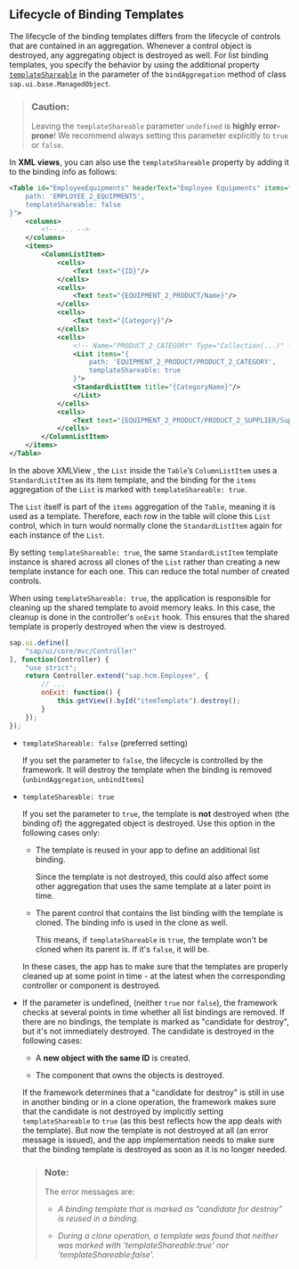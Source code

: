 <!-- loio3a4a9e562988456c9be0ef883ae7da50 -->

## Lifecycle of Binding Templates

The lifecycle of the binding templates differs from the lifecycle of controls that are contained in an aggregation. Whenever a control object is destroyed, any aggregating object is destroyed as well. For list binding templates, you specify the behavior by using the additional property [`templateShareable`](https://ui5.sap.com/#/api/sap.ui.base.ManagedObject.AggregationBindingInfo) in the parameter of the `bindAggregation` method of class `sap.ui.base.ManagedObject`.

> ### Caution:  
> Leaving the `templateShareable` parameter `undefined` is **highly error-prone**! We recommend always setting this parameter explicitly to `true` or `false`.

In **XML views**, you can also use the `templateShareable` property by adding it to the binding info as follows:

```xml
<Table id="EmployeeEquipments" headerText="Employee Equipments" items="{
    path: 'EMPLOYEE_2_EQUIPMENTS',
    templateShareable: false
}">
    <columns>
        <!-- ... -->
    </columns>
    <items>
        <ColumnListItem>
            <cells>
                <Text text="{ID}"/>
            </cells>
            <cells>
                <Text text="{EQUIPMENT_2_PRODUCT/Name}"/>
            </cells>
            <cells>
                <Text text="{Category}"/>
            </cells>
            <cells>
                <!-- Name="PRODUCT_2_CATEGORY" Type="Collection(...)" -->
                <List items="{
                    path: 'EQUIPMENT_2_PRODUCT/PRODUCT_2_CATEGORY',
                    templateShareable: true
                }">
                <StandardListItem title="{CategoryName}"/>
                </List>
            </cells>
            <cells>
                <Text text="{EQUIPMENT_2_PRODUCT/PRODUCT_2_SUPPLIER/Supplier_Name}"/>
            </cells>
        </ColumnListItem>
    </items>
</Table>
```

In the above XMLView , the `List` inside the `Table`’s `ColumnListItem` uses a `StandardListItem` as its item template, and the binding for the `items` aggregation of the `List` is marked with `templateShareable: true`.

The `List` itself is part of the `items` aggregation of the `Table`, meaning it is used as a template. Therefore, each row in the table will clone this `List` control, which in turn would normally clone the `StandardListItem` again for each instance of the `List`.

By setting `templateShareable: true`, the same `StandardListItem` template instance is shared across all clones of the `List` rather than creating a new template instance for each one. This can reduce the total number of created controls.

When using `templateShareable: true`, the application is responsible for cleaning up the shared template to avoid memory leaks. In this case, the cleanup is done in the controller's `onExit` hook. This ensures that the shared template is properly destroyed when the view is destroyed.

```js
sap.ui.define([
    "sap/ui/core/mvc/Controller"
], function(Controller) {
    "use strict";
    return Controller.extend("sap.hcm.Employee", {
        // ...
        onExit: function() {
            this.getView().byId("itemTemplate").destroy();
        }
    });
});
```

-   `templateShareable: false` \(preferred setting\)

    If you set the parameter to `false`, the lifecycle is controlled by the framework. It will destroy the template when the binding is removed \(`unbindAggregation`, `unbindItems`\)

-   `templateShareable: true`

    If you set the parameter to `true`, the template is **not** destroyed when \(the binding of\) the aggregated object is destroyed. Use this option in the following cases only:

    -   The template is reused in your app to define an additional list binding.

        Since the template is not destroyed, this could also affect some other aggregation that uses the same template at a later point in time.

    -   The parent control that contains the list binding with the template is cloned. The binding info is used in the clone as well.

        This means, if `templateShareable` is `true`, the template won't be cloned when its parent is. If it's `false`, it will be.


    In these cases, the app has to make sure that the templates are properly cleaned up at some point in time - at the latest when the corresponding controller or component is destroyed.

-   If the parameter is undefined, \(neither `true` nor `false`\), the framework checks at several points in time whether all list bindings are removed. If there are no bindings, the template is marked as "candidate for destroy", but it's not immediately destroyed. The candidate is destroyed in the following cases:

    -   A **new object with the same ID** is created.

    -   The component that owns the objects is destroyed.


    If the framework determines that a "candidate for destroy" is still in use in another binding or in a clone operation, the framework makes sure that the candidate is not destroyed by implicitly setting `templateShareable` to `true` \(as this best reflects how the app deals with the template\). But now the template is not destroyed at all \(an error message is issued\), and the app implementation needs to make sure that the binding template is destroyed as soon as it is no longer needed.

    > ### Note:  
    > The error messages are:
    > 
    > -   *A binding template that is marked as "candidate for destroy" is reused in a binding.*
    > 
    > -   *During a clone operation, a template was found that neither was marked with 'templateShareable:true' nor 'templateShareable:false'.* 


